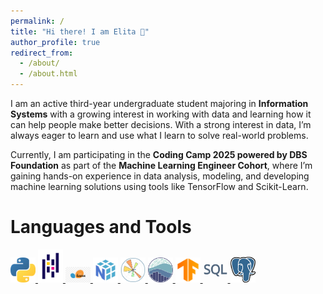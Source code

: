 ```yaml
---
permalink: /
title: "Hi there! I am Elita 👋"
author_profile: true
redirect_from: 
  - /about/
  - /about.html
---
```


I am an active third-year undergraduate student majoring in **Information Systems** with a growing interest in working with data and learning how it can help people make better decisions. With a strong interest in data, I’m always eager to learn and use what I learn to solve real-world problems.

Currently, I am participating in the **Coding Camp 2025 powered by DBS Foundation** as part of the **Machine Learning Engineer Cohort**, where I’m gaining hands-on experience in data analysis, modeling, and developing machine learning solutions using tools like TensorFlow and Scikit-Learn.

# Languages and Tools
<p>
  <a href="https://www.python.org/" target="_blank">
    <img src="/images/python-logo.png" alt="Python" width="40">
  </a>
  <a href="https://pandas.pydata.org/" target="_blank">
    <img src="/images/pandas-logo.png" alt="Pandas" width="40">
  </a>
  <a href="https://scikit-learn.org/" target="_blank">
    <img src="/images/sklearn-logo.png" alt="Scikit-learn" width="40">
  </a>
  <a href="https://numpy.org/" target="_blank">
    <img src="/images/numpy-logo.png" alt="NumPy" width="40">
  </a>
  <a href="https://matplotlib.org/" target="_blank">
    <img src="/images/matplotlib-logo.png" alt="Matplotlib" width="40">
  </a>
  <a href="https://seaborn.pydata.org/" target="_blank">
    <img src="/images/seaborn-logo.png" alt="Seaborn" width="40">
  </a>
  <a href="https://www.tensorflow.org/" target="_blank">
    <img src="/images/tf-logo.png" alt="TensorFlow" width="40">
  </a>
  <a href="" target="_blank">
    <img src="/images/sql-logo.png" alt="SQL" width="40">
  </a>
  <a href="https://www.postgresql.org/" target="_blank">
    <img src="/images/postgresql-logo.png" alt="PostgreSQL" width="40">
  </a>
</p>